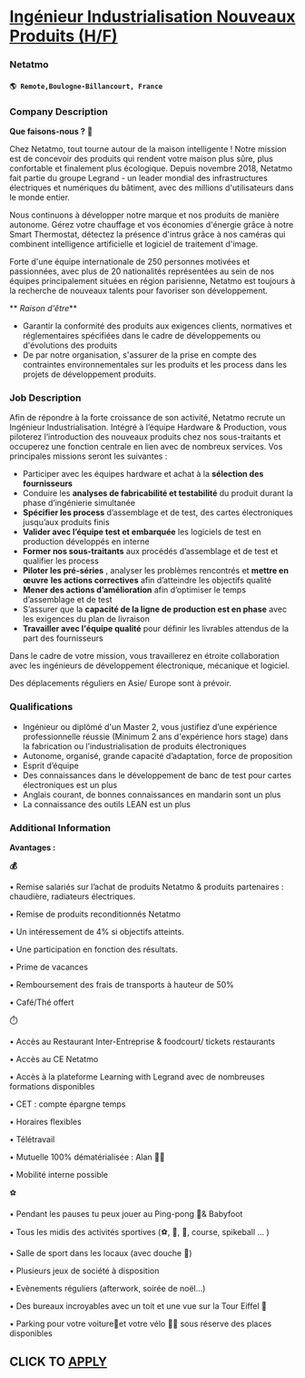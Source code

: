 # [Ingénieur Industrialisation Nouveaux Produits (H/F)](https://www.remotewlb.com/apply/ingenieur-industrialisation-nouveaux-produits-h-f)  
### Netatmo  
#### `🌎 Remote,Boulogne-Billancourt, France`  

### **Company Description**

 **Que faisons-nous ?** 🚀

Chez Netatmo, tout tourne autour de la maison intelligente ! Notre mission est de concevoir des produits qui rendent votre maison plus sûre, plus confortable et finalement plus écologique. Depuis novembre 2018, Netatmo fait partie du groupe Legrand - un leader mondial des infrastructures électriques et numériques du bâtiment, avec des millions d'utilisateurs dans le monde entier.

Nous continuons à développer notre marque et nos produits de manière autonome. Gérez votre chauffage et vos économies d'énergie grâce à notre Smart Thermostat, détectez la présence d'intrus grâce à nos caméras qui combinent intelligence artificielle et logiciel de traitement d'image.

Forte d'une équipe internationale de 250 personnes motivées et passionnées, avec plus de 20 nationalités représentées au sein de nos équipes principalement situées en région parisienne, Netatmo est toujours à la recherche de nouveaux talents pour favoriser son développement.

 ** _Raison d'être_**

  * Garantir la conformité des produits aux exigences clients, normatives et réglementaires spécifiées dans le cadre de développements ou d'évolutions des produits
  * De par notre organisation, s'assurer de la prise en compte des contraintes environnementales sur les produits et les process dans les projets de développement produits.

###  **Job Description**

Afin de répondre à la forte croissance de son activité, Netatmo recrute un Ingénieur Industrialisation. Intégré à l’équipe Hardware & Production, vous piloterez l’introduction des nouveaux produits chez nos sous-traitants et occuperez une fonction centrale en lien avec de nombreux services. Vos principales missions seront les suivantes :

  * Participer avec les équipes hardware et achat à la **sélection des fournisseurs**
  * Conduire les **analyses de fabricabilité et testabilité** du produit durant la phase d’ingénierie simultanée
  *  **Spécifier les process** d’assemblage et de test, des cartes électroniques jusqu’aux produits finis
  *  **Valider avec l’équipe test et embarquée** les logiciels de test en production développés en interne
  *  **Former nos sous-traitants** aux procédés d’assemblage et de test et qualifier les process
  *  **Piloter les pré-séries** , analyser les problèmes rencontrés et **mettre en œuvre** **les actions correctives** afin d’atteindre les objectifs qualité
  *  **Mener des actions d’amélioration** afin d’optimiser le temps d’assemblage et de test
  * S’assurer que la **capacité de la ligne de production est en phase** avec les exigences du plan de livraison
  *  **Travailler avec l'équipe qualité** pour définir les livrables attendus de la part des fournisseurs

Dans le cadre de votre mission, vous travaillerez en étroite collaboration avec les ingénieurs de développement électronique, mécanique et logiciel.

Des déplacements réguliers en Asie/ Europe sont à prévoir.

###  **Qualifications**

  * Ingénieur ou diplômé d'un Master 2, vous justifiez d’une expérience professionnelle réussie (Minimum 2 ans d'expérience hors stage) dans la fabrication ou l’industrialisation de produits électroniques
  * Autonome, organisé, grande capacité d’adaptation, force de proposition
  * Esprit d’équipe
  * Des connaissances dans le développement de banc de test pour cartes électroniques est un plus
  * Anglais courant, de bonnes connaissances en mandarin sont un plus
  * La connaissance des outils LEAN est un plus

###  **Additional Information**

 **Avantages :**

 **💰**

• Remise salariés sur l’achat de produits Netatmo & produits partenaires : chaudière, radiateurs électriques.

• Remise de produits reconditionnés Netatmo

• Un intéressement de 4% si objectifs atteints.

• Une participation en fonction des résultats.

• Prime de vacances

• Remboursement des frais de transports à hauteur de 50%

• Café/Thé offert

⏱️

• Accès au Restaurant Inter-Entreprise & foodcourt/ tickets restaurants

• Accès au CE Netatmo

• Accès à la plateforme Learning with Legrand avec de nombreuses formations disponibles

• CET : compte épargne temps

• Horaires flexibles

• Télétravail

• Mutuelle 100% dématérialisée : Alan 👩‍⚕️

• Mobilité interne possible

⚽

• Pendant les pauses tu peux jouer au Ping-pong 🏓& Babyfoot

• Tous les midis des activités sportives (⚽, 🏀, 🧘, course, spikeball … )

• Salle de sport dans les locaux (avec douche 🚿)

• Plusieurs jeux de société à disposition

• Evènements réguliers (afterwork, soirée de noël…)

• Des bureaux incroyables avec un toit et une vue sur la Tour Eiffel 🗼

• Parking pour votre voiture🚗et votre vélo 🚴‍♂️ sous réserve des places disponibles

  
## CLICK TO [APPLY](https://www.remotewlb.com/apply/ingenieur-industrialisation-nouveaux-produits-h-f)

